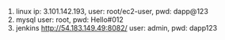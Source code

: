 1. linux ip: 3.101.142.193, user: root/ec2-user, pwd: dapp@123
2. mysql user: root, pwd: Hello#012
3. jenkins http://54.183.149.49:8082/ user: admin, pwd: dapp123
